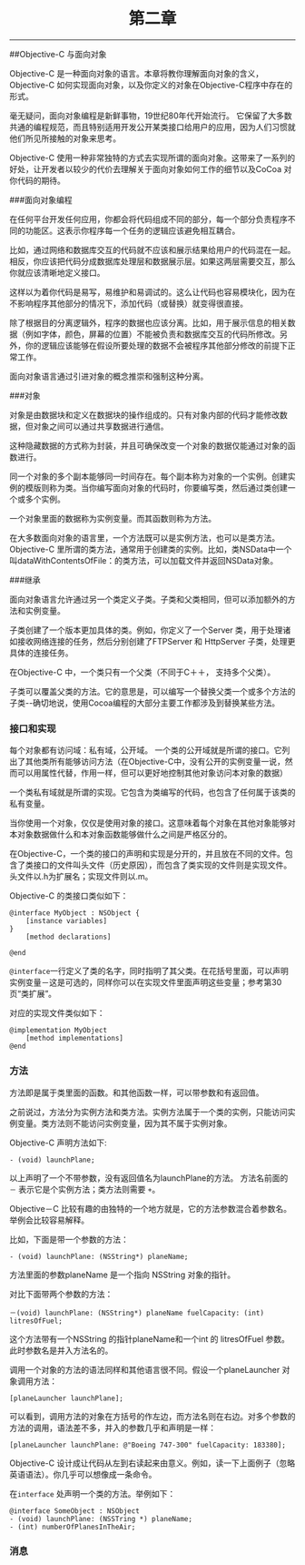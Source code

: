 # <center>第二章 
------

##Objective-C 与面向对象




Objective-C 是一种面向对象的语言。本章将教你理解面向对象的含义，Objective-C 如何实现面向对象，以及你定义的对象在Objective-C程序中存在的形式。

毫无疑问，面向对象编程是新鲜事物，19世纪80年代开始流行。
它保留了大多数共通的编程规范，而且特别适用开发公开某类接口给用户的应用，因为人们习惯就他们所见所接触的对象来思考。

Objective-C 使用一种非常独特的方式去实现所谓的面向对象。这带来了一系列的好处，让开发者以较少的代价去理解关于面向对象如何工作的细节以及CoCoa 对你代码的期待。

###面向对象编程

在任何平台开发任何应用，你都会将代码组成不同的部分，每一个部分负责程序不同的功能区。这表示你程序每一个任务的逻辑应该避免相互耦合。

比如，通过网络和数据库交互的代码就不应该和展示结果给用户的代码混在一起。相反，你应该把代码分成数据库处理层和数据展示层。如果这两层需要交互，那么你就应该清晰地定义接口。

这样以为着你代码是易写，易维护和易调试的。这么让代码也容易模块化，因为在不影响程序其他部分的情况下，添加代码（或替换）就变得很直接。

除了根据目的分离逻辑外，程序的数据也应该分离。比如，用于展示信息的相关数据（例如字体，颜色，屏幕的位置）不能被负责和数据库交互的代码所修改。另外，你的逻辑应该能够在假设所要处理的数据不会被程序其他部分修改的前提下正常工作。

面向对象语言通过引进对象的概念推崇和强制这种分离。

###对象

对象是由数据块和定义在数据块的操作组成的。只有对象内部的代码才能修改数据，但对象之间可以通过共享数据进行通信。

这种隐藏数据的方式称为封装，并且可确保改变一个对象的数据仅能通过对象的函数进行。

同一个对象的多个副本能够同一时间存在。每个副本称为对象的一个实例。创建实例的模版则称为类。当你编写面向对象的代码时，你要编写类，然后通过类创建一个或多个实例。

一个对象里面的数据称为实例变量。而其函数则称为方法。

在大多数面向对象的语言里，一个方法既可以是实例方法，也可以是类方法。Objective-C 里所谓的类方法，通常用于创建类的实例。比如，类NSData中一个叫dataWithContentsOfFile：的类方法，可以加载文件并返回NSData对象。

###继承

面向对象语言允许通过另一个类定义子类。子类和父类相同，但可以添加额外的方法和实例变量。

子类创建了一个版本更加具体的类。例如，你定义了一个Server 类，用于处理诸如接收网络连接的任务，然后分别创建了FTPServer 和 HttpServer 子类，处理更具体的连接任务。

在Objective-C 中，一个类只有一个父类（不同于C＋＋， 支持多个父类）。

子类可以覆盖父类的方法。它的意思是，可以编写一个替换父类一个或多个方法的子类--确切地说，使用Cocoa编程的大部分主要工作都涉及到替换某些方法。

### 接口和实现

每个对象都有访问域：私有域，公开域。
一个类的公开域就是所谓的接口。它列出了其他类所有能够访问方法（在Objective-C中，没有公开的实例变量一说，然而可以用属性代替，作用一样，但可以更好地控制其他对象访问本对象的数据）

一个类私有域就是所谓的实现。它包含为类编写的代码，也包含了任何属于该类的私有变量。

当你使用一个对象，仅仅是使用对象的接口。这意味着每个对象在其他对象能够对本对象数据做什么和本对象函数能够做什么之间是严格区分的。

在Objective-C，一个类的接口的声明和实现是分开的，并且放在不同的文件。包含了类接口的文件叫头文件（历史原因），而包含了类实现的文件则是实现文件。头文件以.h为扩展名；实现文件则以.m。

Objective-C 的类接口类似如下：

	@interface MyObject : NSObject {
		[instance variables]
	}
		[method declarations]
	
	@end
	
`@interface`一行定义了类的名字，同时指明了其父类。在花括号里面，可以声明实例变量－这是可选的，同样你可以在实现文件里面声明这些变量；参考第30页“类扩展”。

对应的实现文件类似如下：

	@implementation MyObject
		[method implementations]
	@end
	
### 方法
方法即是属于类里面的函数。和其他函数一样，可以带参数和有返回值。

之前说过，方法分为实例方法和类方法。实例方法属于一个类的实例，只能访问实例变量。类方法则不能访问实例变量，因为其不属于实例对象。

Objective-C 声明方法如下:

	- (void) launchPlane;
以上声明了一个不带参数，没有返回值名为launchPlane的方法。 方法名前面的 `－` 表示它是个实例方法；类方法则需要 `+`。

Objective－C 比较有趣的由独特的一个地方就是，它的方法参数混合着参数名。举例会比较容易解释。

比如，下面是带一个参数的方法：

	- (void) launchPlane: (NSString*) planeName;
	
方法里面的参数planeName 是一个指向 NSString 对象的指针。

对比下面带两个参数的方法：

	－(void) launchPlane: (NSString*) planeName fuelCapacity: (int) litresOfFuel;
	
这个方法带有一个NSString 的指针planeName和一个int 的 litresOfFuel 参数。此时参数名是并入方法名的。

调用一个对象的方法的语法同样和其他语言很不同。假设一个planeLauncher 对象调用方法：

	[planeLauncher launchPlane];
	
可以看到，调用方法的对象在方括号的作左边，而方法名则在右边。对多个参数的方法的调用，语法差不多，并入的参数几乎和声明是一样：

	[planeLauncher launchPlane: @"Boeing 747-300" fuelCapacity: 183380];

Objective-C 设计成让代码从左到右读起来由意义。例如，读一下上面例子（忽略英语语法）。你几乎可以想像成一条命令。

在`interface` 处声明一个类的方法。举例如下：

	@interface SomeObject : NSObject
	- (void) launchPlane: (NSSTring *) planeName;
	- (int) numberOfPlanesInTheAir;

### 消息


	
